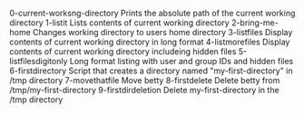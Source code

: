 0-current-worksng-directory Prints the absolute path of the current working directory
1-listit Lists contents of current working directory
2-bring-me-home Changes working directory to users home directory
3-listfiles Display contents of current working directory in long format
4-listmorefiles Display contents of current working directory includeing hidden files
5-listfilesdigitonly Long format listing with user and group IDs and hidden files
6-firstdirectory Script that creates a directory named "my-first-directory" in /tmp directory
7-movethatfile Move betty
8-firstdelete Delete betty from /tmp/my-first-directory
9-firstdirdeletion Delete my-first-directory in the /tmp directory
